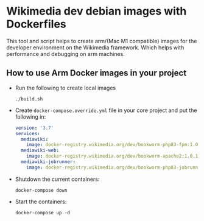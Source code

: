 # Wikimedia dev debian images with Dockerfiles
This tool and script helps to create arm/(Mac M1 compatible) images for the developer environment on the Wikimedia framework. Which helps with performance and debugging on arm machines.
 
## How to use Arm Docker images in your project

- Run the following to create local images

    ```shell
    ./build.sh
    ```

- Create `docker-compose.override.yml` file in your core project and put the following in:
    ```yaml
    version: '3.7'
    services:
      mediawiki:
        image: docker-registry.wikimedia.org/dev/bookworm-php83-fpm:1.0.0-arm1
      mediawiki-web:
        image: docker-registry.wikimedia.org/dev/bookworm-apache2:1.0.1-arm1
      mediawiki-jobrunner:
        image: docker-registry.wikimedia.org/dev/bookworm-php83-jobrunner:1.0.0-arm1
    ```

- Shutdown the current containers:
  ```shell
  docker-compose down
  ```

- Start the containers:
  ```shell
  docker-compose up -d
  ```
